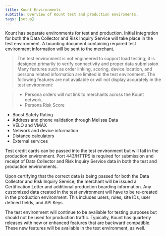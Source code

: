 ```yaml
---
title: Kount Environments
subtitle: Overview of Kount test and production enviroments.
tags: [setup]
---
```


Kount has separate environments for test and production. Initial integration for both the Data Collector
and Risk Inquiry Service will take place in the test environment. A boarding document containing
required test environment information will be sent to the merchant.

> The test environment is not engineered to support load testing; it is designed primarily to verify
connectivity and proper data submission. Many features such as order linking, scoring, device location,
and persona related information are limited in the test environment. The following features are not
available or will not display accurately in the test environment:

> * Persona orders will not link to merchants across the Kount network.
> * Persona Risk Score
* Boost Safety Rating
* Address and phone validation through Melissa Data
* VELO and VMAX
* Network and device information
* Distance calculators
* External services

Test credit cards can be passed into the test environment but will fail in the production environment.
Port 443/HTTPS is required for submission and receipt of Data Collector and Risk Inquiry Service data in
both the test and production environments.

Upon certifying that the correct data is being passed for both the Data Collector and Risk Inquiry Service,
the merchant will be issued a Certification Letter and additional production boarding information. Any
customized data created in the test environment will have to be re-created in the production
environment. This includes users, rules, site IDs, user defined fields, and API Keys.

The test environment will continue to be available for testing purposes but should not be used for
production traffic. Typically, Kount has quarterly releases with new or enhanced features that are
backward compatible. These new features will be available in the test environment, as well.
